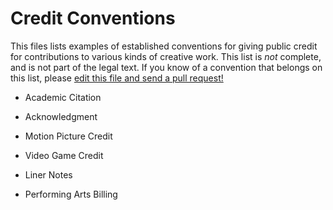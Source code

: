 # Credit Conventions

This files lists examples of established conventions for giving public credit for contributions to various kinds of creative work.  This list is _not_ complete, and is not part of the legal text.  If you know of a convention that belongs on this list, please [edit this file and send a pull request!](https://github.com/licensezero/posterity-public-license/edit/master/conventions.md)

- Academic Citation

- Acknowledgment

- Motion Picture Credit

- Video Game Credit

- Liner Notes

- Performing Arts Billing
